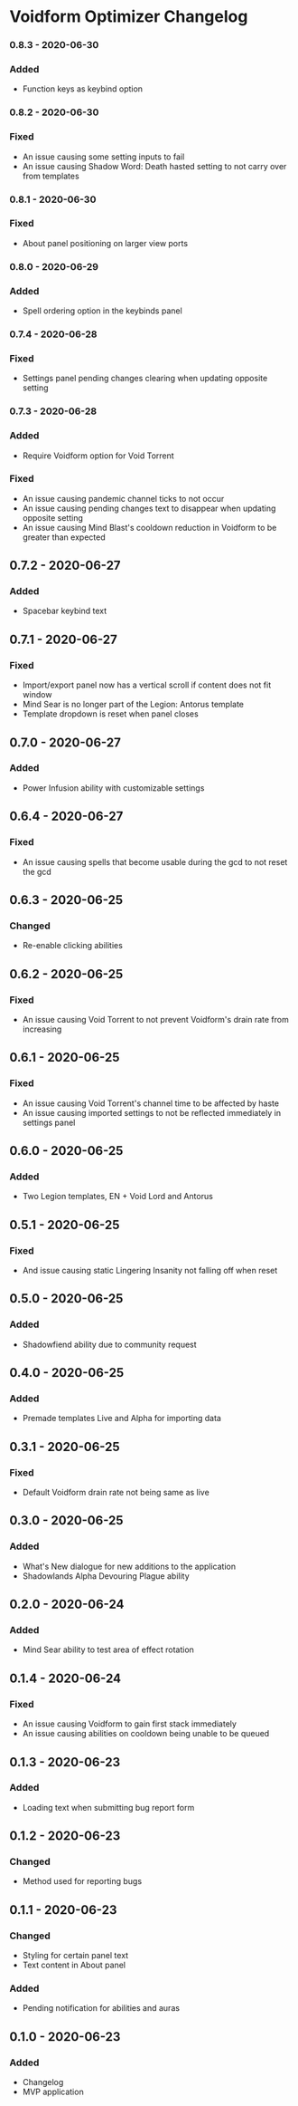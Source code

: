 # Voidform Optimizer Changelog

### 0.8.3 - 2020-06-30

### Added
 * Function keys as keybind option

### 0.8.2 - 2020-06-30

### Fixed
 * An issue causing some setting inputs to fail
 * An issue causing Shadow Word: Death hasted setting to not carry over from templates

### 0.8.1 - 2020-06-30

### Fixed
 * About panel positioning on larger view ports

### 0.8.0 - 2020-06-29

### Added
 * Spell ordering option in the keybinds panel

### 0.7.4 - 2020-06-28

### Fixed
 * Settings panel pending changes clearing when updating opposite setting

### 0.7.3 - 2020-06-28

### Added
 * Require Voidform option for Void Torrent

### Fixed
 * An issue causing pandemic channel ticks to not occur
 * An issue causing pending changes text to disappear when updating opposite setting
 * An issue causing Mind Blast's cooldown reduction in Voidform to be greater than expected

## 0.7.2 - 2020-06-27

### Added
 * Spacebar keybind text

## 0.7.1 - 2020-06-27

### Fixed
 * Import/export panel now has a vertical scroll if content does not fit window
 * Mind Sear is no longer part of the Legion: Antorus template
 * Template dropdown is reset when panel closes

## 0.7.0 - 2020-06-27

### Added
 * Power Infusion ability with customizable settings

## 0.6.4 - 2020-06-27

### Fixed
 * An issue causing spells that become usable during the gcd to not reset the gcd

## 0.6.3 - 2020-06-25

### Changed
* Re-enable clicking abilities 

## 0.6.2 - 2020-06-25

### Fixed
 * An issue causing Void Torrent to not prevent Voidform's drain rate from increasing

## 0.6.1 - 2020-06-25

### Fixed
 * An issue causing Void Torrent's channel time to be affected by haste
 * An issue causing imported settings to not be reflected immediately in settings panel

## 0.6.0 - 2020-06-25

### Added
 * Two Legion templates, EN + Void Lord and Antorus

## 0.5.1 - 2020-06-25

### Fixed
 * And issue causing static Lingering Insanity not falling off when reset

## 0.5.0 - 2020-06-25

### Added
 * Shadowfiend ability due to community request

## 0.4.0 - 2020-06-25

### Added
 * Premade templates Live and Alpha for importing data

## 0.3.1 - 2020-06-25

### Fixed
 * Default Voidform drain rate not being same as live

## 0.3.0 - 2020-06-25

### Added
 * What's New dialogue for new additions to the application
 * Shadowlands Alpha Devouring Plague ability

## 0.2.0 - 2020-06-24

### Added
 * Mind Sear ability to test area of effect rotation

## 0.1.4 - 2020-06-24

### Fixed
 * An issue causing Voidform to gain first stack immediately
 * An issue causing abilities on cooldown being unable to be queued

## 0.1.3 - 2020-06-23

### Added
 * Loading text when submitting bug report form

## 0.1.2 - 2020-06-23

### Changed
 * Method used for reporting bugs

## 0.1.1 - 2020-06-23

### Changed
 * Styling for certain panel text
 * Text content in About panel

### Added
 * Pending notification for abilities and auras

## 0.1.0 - 2020-06-23

### Added
 * Changelog
 * MVP application